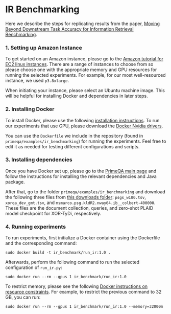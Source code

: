 # IR Benchmarking

Here we describe the steps for replicating results from the paper, [Moving Beyond Downstream Task Accuracy for Information Retrieval Benchmarking](https://arxiv.org/abs/2212.01340).

### 1. Setting up Amazon Instance

To get started on an Amazon instance, please go to the [Amazon tutorial for EC2 linux instances](https://docs.aws.amazon.com/AWSEC2/latest/UserGuide/EC2_GetStarted.html). There are a range of instances to choose from so please choose one with the appropriate memory and GPU resources for running the selected experiments. For example, for our most well-resourced instance, we used `p3.8xlarge`.

When initiating your instance, please select an Ubuntu machine image. This will be helpful for installing Docker and dependencies in later steps.

### 2. Installing Docker

To install Docker, please use the following [installation instructions](https://docs.docker.com/engine/install/ubuntu/). To run our experiments that use GPU, please download the [Docker Nvidia drivers](https://docs.docker.com/config/containers/resource_constraints/#access-an-nvidia-gpu).

You can use the `Dockerfile` we include in the repository (found in `primeqa/examples/ir_benchmarking`) for running the experiments. Feel free to edit it as needed for testing different configurations and scripts.

### 3. Installing dependencies

Once you have Docker set up, please go to the [PrimeQA main page](https://github.com/primeqa/primeqa/tree/ir-benchmarking) and follow the instructions for installing the relevant dependencies and Java package.

After that, go to the folder `primeqa/examples/ir_benchmarking` and download the following three files from [this downloads folder](https://zenodo.org/record/7477643#.Y6nNGezMKdY): `psgs_w100.tsv`, `xorqa_dev_gmt.tsv`, and `msmarco.psg.kldR2.nway64.ib__colbert-400000`. These files are the document collection, queries, and zero-shot PLAID model checkpoint for XOR-TyDi, respectively.

### 4. Running experiments

To run experiments, first initialize a Docker container using the Dockerfile and the corresponding command:

```
sudo docker build -t ir_benchmark/run_ir:1.0 .
```

Afterwards, perform the following command to run the selected configuration of `run_ir.py`:

```
sudo docker run --rm --gpus 1 ir_benchmark/run_ir:1.0
```

To restrict memory, please see the following [Docker instructions on resource constraints](https://docs.docker.com/config/containers/resource_constraints/#access-an-nvidia-gpu). For example, to restrict the previous command to 32 GB, you can run:


```
sudo docker run --rm --gpus 1 ir_benchmark/run_ir:1.0 --memory=32000m
```
